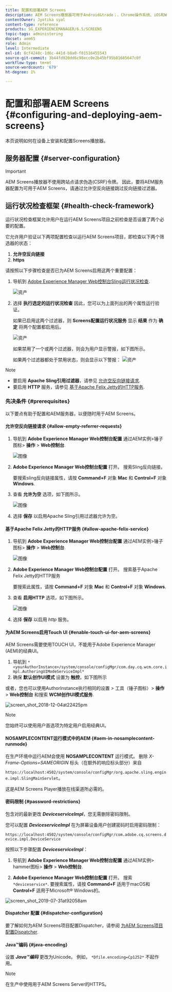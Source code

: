 ```yaml
---
title: 配置和部署AEM Screens
description: AEM Screens播放器可用于Android&trade；、Chrome操作系统、iOS和Windows。 了解AEM Screens的配置和部署。
contentOwner: Jyotika syal
content-type: reference
products: SG_EXPERIENCEMANAGER/6.5/SCREENS
topic-tags: administering
docset: aem65
role: Admin
level: Intermediate
exl-id: 8cf4240c-1d6c-441d-b8a0-f01516455543
source-git-commit: 3b44fd920dd6c98ecc0e2b45bf95b81685647c0f
workflow-type: tm+mt
source-wordcount: '679'
ht-degree: 1%

---
```


# 配置和部署AEM Screens {#configuring-and-deploying-aem-screens}

本页说明如何在设备上安装和配置Screens播放器。

## 服务器配置 {#server-configuration}

>[!IMPORTANT]
>
>AEM Screens播放器不使用跨站点请求伪造(CSRF)令牌。 因此，要将AEM服务器配置为可用于AEM Screens，请通过允许空反向链接跳过反向链接过滤器。

## 运行状况检查框架 {#health-check-framework}

运行状况检查框架允许用户在运行AEM Screens项目之前检查是否设置了两个必要的配置。

它允许用户验证以下两项配置检查以运行AEM Screens项目，即检查以下两个筛选器的状态：

1. **允许空反向链接**
2. **https**

请按照以下步骤检查是否已为AEM Screens启用这两个重要配置：

1. 导航到 [Adobe Experience Manager Web控制台Sling运行状况检查](http://localhost:4502/system/console/healthcheck?tags=screensconfigs&amp;overrideGlobalTimeout=).

   ![资产](assets/health-check1.png)


2. 选择 **执行选定的运行状况检查** 因此，您可以为上面列出的两个属性运行验证。

   如果已启用这两个过滤器，则 **Screens配置运行状况服务** 显示 **结果** 作为 **确定** 将两个配置都启用后。

   ![资产](assets/health-check2.png)

   如果禁用了一个或两个过滤器，则会为用户显示警报，如下图所示。

   如果两个过滤器都处于禁用状态，则会显示以下警报：
   ![资产](assets/health-check3.png)

>[!NOTE]
>
>* 要启用 **Apache Sling引用过滤器**，请参见 [允许空反向链接请求](/help/user-guide/configuring-screens-introduction.md#allow-empty-referrer-requests).
>* 要启用 **HTTP** 服务，请参见 [基于Apache Felix Jetty的HTTP服务](/help/user-guide/configuring-screens-introduction.md#allow-apache-felix-service).

### 先决条件 {#prerequisites}

以下要点有助于配置和AEM服务器，以便随时用于AEM Screens。

#### 允许空反向链接请求 {#allow-empty-referrer-requests}

1. 导航到 **Adobe Experience Manager Web控制台配置** 通过AEM实例>锤子图标> **操作** > **Web控制台**.

   ![图像](assets/config/empty-ref1.png)

1. **Adobe Experience Manager Web控制台配置** 打开。 搜索Sling反向链接。

   要搜索sling反向链接属性，请按 **Command+F** 对象 **Mac** 和 **Control+F** 对象 **Windows**.

1. 查看 **允许为空** 选项，如下图所示。

   ![图像](assets/config/empty-ref2.png)

1. 选择 **保存** 以启用Apache Sling引用过滤器允许为空。


#### 基于Apache Felix Jetty的HTTP服务 {#allow-apache-felix-service}

1. 导航到 **Adobe Experience Manager Web控制台配置** 通过AEM实例>锤子图标> **操作** > **Web控制台**.

   ![图像](assets/config/empty-ref1.png)

1. **Adobe Experience Manager Web控制台配置** 打开。 搜索基于Apache Felix Jetty的HTTP服务

   要搜索此属性，请按 **Command+F** 对象 **Mac** 和 **Control+F** 对象 **Windows**.

1. 查看 **启用HTTP** 选项，如下图所示。

   ![图像](assets/config/config-1.png)

1. 选择 **保存** 以启用 *http* 服务。

#### 为AEM Screens启用Touch UI {#enable-touch-ui-for-aem-screens}

AEM Screens需要使用TOUCH UI，不能用于Adobe Experience Manager (AEM)的经典UI。

1. 导航到 `*<yourAuthorInstance>/system/console/configMgr/com.day.cq.wcm.core.impl.AuthoringUIModeServiceImpl*`
1. 确保 **默认创作UI模式** 设置为 **触控**，如下图所示

或者，您也可以使用AuthorInstance执行相同的设置 *>* 工具（锤子图标）> **操作** > **Web控制台** 和搜索 **WCM创作UI模式服务**.

![screen_shot_2018-12-04at22425pm](assets/screen_shot_2018-12-04at22425pm.png)

>[!NOTE]
>
>您始终可以使用用户首选项为特定用户启用经典UI。

#### NOSAMPLECONTENT运行模式中的AEM {#aem-in-nosamplecontent-runmode}

在生产环境中运行AEM会使用 **NOSAMPLECONTENT** 运行模式。 删除 *X-Frame-Options=SAMEORIGIN* 标头（在额外的响应标头部分）来自

`https://localhost:4502/system/console/configMgr/org.apache.sling.engine.impl.SlingMainServlet`。

这是AEM Screens Player播放在线渠道所必需的。

#### 密码限制 {#password-restrictions}

包含对的最新更改 ***DeviceserviceImpl***，您无需删除密码限制。

您可以配置 ***DeviceserviceImpl*** 在为屏幕设备用户创建密码时启用密码限制：

`https://localhost:4502/system/console/configMgr/com.adobe.cq.screens.device.impl.DeviceService`

按照以下步骤配置 ***DeviceserviceImpl***：

1. 导航到 **Adobe Experience Manager Web控制台配置** 通过AEM实例> hammer图标> **操作** > **Web控制台**.

1. **Adobe Experience Manager Web控制台配置** 打开。 搜索 `*deviceservice*`. 要搜索属性，请按 **Command+F** 适用于macOS和 **Control+F** 适用于Microsoft® Windows的。

![screen_shot_2019-07-31at92058am](assets/screen_shot_2019-07-31at92058am.png)

#### Dispatcher 配置 {#dispatcher-configuration}

要了解如何为AEM Screens项目配置Dispatcher，请参阅 [为AEM Screens项目配置Dispatcher](dispatcher-configurations-aem-screens.md).

#### Java™编码 {#java-encoding}

设置 ***Java™编码*** 更改为Unicode。 例如， `*Dfile.encoding=Cp1252*` 不起作用。

>[!NOTE]
>
>在生产中使用用于AEM Screens Server的HTTPS。
